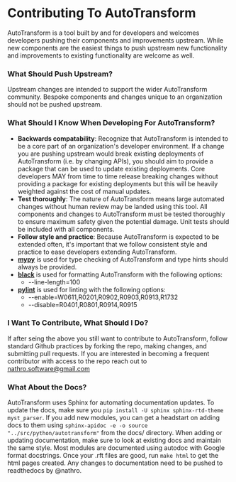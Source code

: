 # **Contributing To AutoTransform**

AutoTransform is a tool built by and for developers and welcomes developers pushing their components and improvements upstream. While new components are the easiest things to push upstream new functionality and improvements to existing functionality are welcome as well.

### **What Should Push Upstream?**

Upstream changes are intended to support the wider AutoTransform community. Bespoke components and changes unique to an organization should not be pushed upstream.

### **What Should I Know When Developing For AutoTransform?**

- **Backwards compatability**: Recognize that AutoTransform is intended to be a core part of an organization's developer environment. If a change you are pushing upstream would break existing deployments of AutoTransform (i.e. by changing APIs), you should aim to provide a package that can be used to update existing deployments. Core developers MAY from time to time release breaking changes without providing a package for existing deployments but this will be heavily weighted against the cost of manual updates.
- **Test thoroughly**: The nature of AutoTransform means large automated changes without human review may be landed using this tool. All components and changes to AutoTransform must be tested thoroughly to ensure maximum safety given the potential damage. Unit tests should be included with all components.
- **Follow style and practice**: Because AutoTransform is expected to be extended often, it's important that we follow consistent style and practice to ease developers extending AutoTransform.
 - [**mypy**](https://pypi.org/project/mypy/) is used for type checking of AutoTransform and type hints should always be provided. 
 - [**black**](https://pypi.org/project/black/) is used for formatting AutoTransform with the following options:
   - --line-length=100
 - [**pylint**](https://pypi.org/project/pylint/) is used for linting with the following options:
   - --enable=W0611,R0201,R0902,R0903,R0913,R1732
   - --disable=R0401,R0801,R0914,R0915

### **I Want To Contribute, What Should I Do?**

If after seing the above you still want to contribute to AutoTransform, follow standard Github practices by forking the repo, making changes, and submitting pull requests. If you are interested in becoming a frequent contributor with access to the repo reach out to nathro.software@gmail.com

### **What About the Docs?**

AutoTransform uses Sphinx for automating documentation updates. To update the docs, make sure you `pip install -U sphinx sphinx-rtd-theme myst_parser`. If you add new modules, you can get a headstart on adding docs to them using `sphinx-apidoc -e -o source "../src/python/autotransform"` from the docs/ directory. When adding or updating documentation, make sure to look at existing docs and maintain the same style. Most modules are documented using autodoc with Google format docstrings. Once your .rft files are good, run `make html` to get the html pages created. Any changes to documentation need to be pushed to readthedocs by @nathro.
